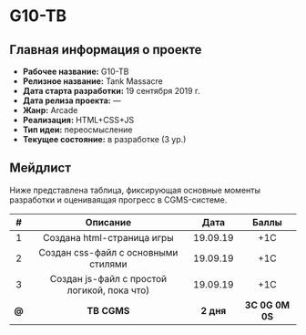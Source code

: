 # G10-TB

## Главная информация о проекте

* __Рабочее название:__ G10-TB
* __Релизное название:__ Tank Massacre
* __Дата старта разработки:__ 19 сентября 2019 г.
* __Дата релиза проекта:__ —
* __Жанр:__ Arcade
* __Реализация:__ HTML+CSS+JS
* __Тип идеи:__ переосмысление
* __Текущее состояние:__ в разработке (3 ур.)

## Мейдлист

Ниже представлена таблица, фиксирующая основные моменты разработки и оцениваящая прогресс в CGMS-системе.

|#|Описание|Дата|Баллы|
|:--:|:--:|:--:|:--:|
|1|Создана html-страница игры|19.09.19|+1C|
|2|Создан css-файл с основными стилями|19.09.19|+1C|
|3|Создан js-файл с простой логикой, пока что)|19.09.19|+1C|
|**@**|**TB CGMS**|**2 дня**|**3С 0G 0M 0S**|
